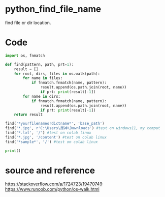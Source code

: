 # python_find_file_name
find file or dir location.

# Code
```py
import os, fnmatch

def find(pattern, path, prt=1):
    result = []
    for root, dirs, files in os.walk(path):
        for name in files:
            if fnmatch.fnmatch(name, pattern):
                result.append(os.path.join(root, name))
                if prt: print(result[-1])
        for name in dirs:
            if fnmatch.fnmatch(name, pattern):
                result.append(os.path.join(root, name))
                if prt: print(result[-1])
    return result

find('*yourfilenameordictname*', 'base_path')
find('*.jpg', r'C:\Users\原神\Downloads') #test on windows11, my computer.
find('*.txt', '/') #test on colab linux
find('*.jpg', '/content') #test on colab linux
find('*sample*', '/') #test on colab linux

print()
```

# source and reference
https://stackoverflow.com/a/1724723/19470749 <br>
https://www.runoob.com/python/os-walk.html
